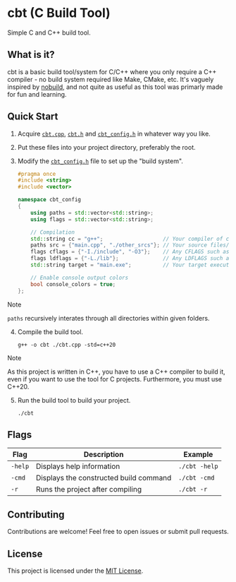 # cbt (**C** **B**uild **T**ool)

Simple C and C++ build tool.

## What is it?

cbt is a basic build tool/system for C/C++ where you only require a C++ compiler - no build system required like Make, CMake, etc. It's vaguely inspired by [nobuild](https://github.com/tsoding/nobuild), and not quite as useful as this tool was primarly made for fun and learning.

## Quick Start

1.  Acquire [`cbt.cpp`](./cbt.cpp), [`cbt.h`](./cbt.h) and [`cbt_config.h`](./cbt_config.h) in whatever way you like.
2.  Put these files into your project directory, preferably the root.
3.  Modify the [`cbt_config.h`](./cbt_config.h) file to set up the "build system".

    ```cpp
    #pragma once
    #include <string>
    #include <vector>

    namespace cbt_config
    {
        using paths = std::vector<std::string>;
        using flags = std::vector<std::string>;

        // Compilation
        std::string cc = "g++";                   // Your compiler of choice (cc, gcc, g++, clang, etc)
        paths src = {"main.cpp", "./other_srcs"}; // Your source files/folders of .c/.cpp files.
        flags cflags = {"-I./include", "-O3"};    // Any CFLAGS such as '-I./include -O3 -Wall -pedantic'
        flags ldflags = {"-L./lib"};              // Any LDFLAGS such as '-L./lib -lm'
        std::string target = "main.exe";          // Your target executable name.

        // Enable console output colors
        bool console_colors = true;
    };
    ```

> [!NOTE]
> `paths` recursively interates through all directories within given folders.

4.  Compile the build tool.

    ```console
    g++ -o cbt ./cbt.cpp -std=c++20
    ```

> [!NOTE]
> As this project is written in C++, you have to use a C++ compiler to build it, even if you want to use the tool for C projects. Furthermore, you must use C++20.

5.  Run the build tool to build your project.

    ```console
    ./cbt
    ```

## Flags

| Flag    | Description                            | Example       |
| ------- | -------------------------------------- | ------------- |
| `-help` | Displays help information              | `./cbt -help` |
| `-cmd`  | Displays the constructed build command | `./cbt -cmd`  |
| `-r`    | Runs the project after compiling       | `./cbt -r`    |

## Contributing

Contributions are welcome! Feel free to open issues or submit pull requests.

## License

This project is licensed under the [MIT License](LICENSE).
